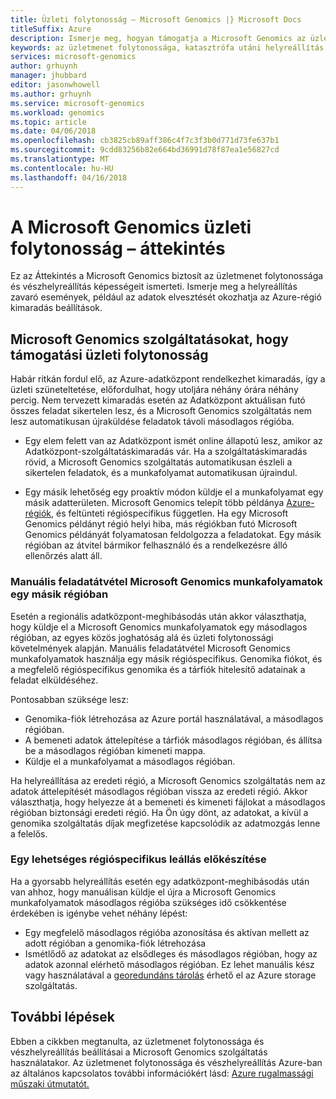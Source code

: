 ```yaml
---
title: Üzleti folytonosság – Microsoft Genomics |} Microsoft Docs
titleSuffix: Azure
description: Ismerje meg, hogyan támogatja a Microsoft Genomics az üzletmenet folytonossága
keywords: az üzletmenet folytonossága, katasztrófa utáni helyreállítás
services: microsoft-genomics
author: grhuynh
manager: jhubbard
editor: jasonwhowell
ms.author: grhuynh
ms.service: microsoft-genomics
ms.workload: genomics
ms.topic: article
ms.date: 04/06/2018
ms.openlocfilehash: cb3825cb89aff386c4f7c3f3b0d771d73fe637b1
ms.sourcegitcommit: 9cdd83256b82e664bd36991d78f87ea1e56827cd
ms.translationtype: MT
ms.contentlocale: hu-HU
ms.lasthandoff: 04/16/2018
---
```

# <a name="overview-of-business-continuity-with-microsoft-genomics"></a>A Microsoft Genomics üzleti folytonosság – áttekintés
Ez az Áttekintés a Microsoft Genomics biztosít az üzletmenet folytonossága és vészhelyreállítás képességeit ismerteti. Ismerje meg a helyreállítás zavaró események, például az adatok elvesztését okozhatja az Azure-régió kimaradás beállítások. 


## <a name="microsoft-genomics-features-that-support-business-continuity"></a>Microsoft Genomics szolgáltatásokat, hogy támogatási üzleti folytonosság 
Habár ritkán fordul elő, az Azure-adatközpont rendelkezhet kimaradás, így a üzleti szüneteltetése, előfordulhat, hogy utoljára néhány órára néhány percig. Nem tervezett kimaradás esetén az Adatközpont aktuálisan futó összes feladat sikertelen lesz, és a Microsoft Genomics szolgáltatás nem lesz automatikusan újraküldése feladatok távoli másodlagos régióba. 

* Egy elem felett van az Adatközpont ismét online állapotú lesz, amikor az Adatközpont-szolgáltatáskimaradás vár. Ha a szolgáltatáskimaradás rövid, a Microsoft Genomics szolgáltatás automatikusan észleli a sikertelen feladatok, és a munkafolyamat automatikusan újraindul.

* Egy másik lehetőség egy proaktív módon küldje el a munkafolyamat egy másik adatterületen. Microsoft Genomics telepít több példánya [Azure-régiók](https://azure.microsoft.com/regions/services/), és feltünteti régióspecifikus független. Ha egy Microsoft Genomics példányt régió helyi hiba, más régiókban futó Microsoft Genomics példányát folyamatosan feldolgozza a feladatokat. Egy másik régióban az átvitel bármikor felhasználó és a rendelkezésre álló ellenőrzés alatt áll.


### <a name="manually-failover-microsoft-genomics-workflows-to-another-region"></a>Manuális feladatátvétel Microsoft Genomics munkafolyamatok egy másik régióban
Esetén a regionális adatközpont-meghibásodás után akkor választhatja, hogy küldje el a Microsoft Genomics munkafolyamatok egy másodlagos régióban, az egyes közös joghatóság alá és üzleti folytonossági követelmények alapján. Manuális feladatátvétel Microsoft Genomics munkafolyamatok használja egy másik régióspecifikus. Genomika fiókot, és a megfelelő régióspecifikus genomika és a tárfiók hitelesítő adatainak a feladat elküldéséhez.

Pontosabban szüksége lesz:
* Genomika-fiók létrehozása az Azure portál használatával, a másodlagos régióban. 
* A bemeneti adatok áttelepítése a tárfiók másodlagos régióban, és állítsa be a másodlagos régióban kimeneti mappa.
* Küldje el a munkafolyamat a másodlagos régióban.

Ha helyreállítása az eredeti régió, a Microsoft Genomics szolgáltatás nem az adatok áttelepítését másodlagos régióban vissza az eredeti régió. Akkor választhatja, hogy helyezze át a bemeneti és kimeneti fájlokat a másodlagos régióban biztonsági eredeti régió.  Ha Ön úgy dönt, az adatokat, a kívül a genomika szolgáltatás díjak megfizetése kapcsolódik az adatmozgás lenne a felelős. 

### <a name="preparing-for-a-possible-region-specific-outage"></a>Egy lehetséges régióspecifikus leállás előkészítése
Ha a gyorsabb helyreállítás esetén egy adatközpont-meghibásodás után van ahhoz, hogy manuálisan küldje el újra a Microsoft Genomics munkafolyamatok másodlagos régióba szükséges idő csökkentése érdekében is igénybe vehet néhány lépést:

* Egy megfelelő másodlagos régióba azonosítása és aktívan mellett az adott régióban a genomika-fiók létrehozása
* Ismétlődő az adatokat az elsődleges és másodlagos régióban, hogy az adatok azonnal elérhető másodlagos régióban. Ez lehet manuális kész vagy használatával a [georedundáns tárolás](https://docs.microsoft.com/azure/storage/common/storage-redundancy) érhető el az Azure storage szolgáltatás. 

## <a name="next-steps"></a>További lépések
Ebben a cikkben megtanulta, az üzletmenet folytonossága és vészhelyreállítás beállításai a Microsoft Genomics szolgáltatás használatakor. Az üzletmenet folytonossága és vészhelyreállítás Azure-ban az általános kapcsolatos további információkért lásd: [Azure rugalmassági műszaki útmutatót.](https://docs.microsoft.com/azure/architecture/resiliency/recovery-loss-azure-region) 